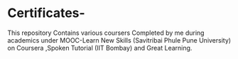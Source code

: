 # Certificates-
This repository Contains various coursers Completed by me during academics under  MOOC-Learn New Skills (Savitribai Phule Pune University) on Coursera ,Spoken Tutorial (IIT Bombay) and Great Learning.
